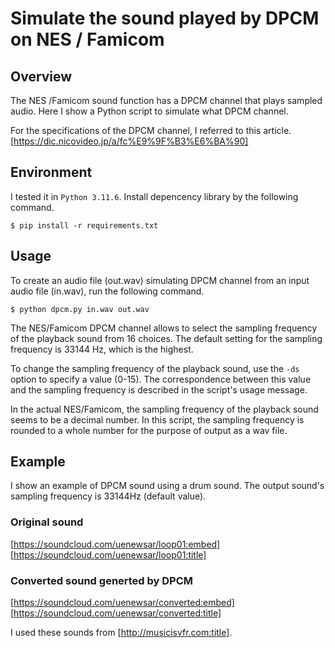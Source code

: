 # Simulate the sound played by DPCM on NES / Famicom

## Overview
The NES /Famicom sound function has a DPCM channel that plays sampled audio.
Here I show a Python script to simulate what DPCM channel.

For the specifications of the DPCM channel, I referred to this article.
[https://dic.nicovideo.jp/a/fc%E9%9F%B3%E6%BA%90]

## Environment
I tested it in `Python 3.11.6`.
Install depencency library by the following command.
```
$ pip install -r requirements.txt
```

## Usage
To create an audio file (out.wav) simulating DPCM channel from an input audio file (in.wav), run the following command.
```
$ python dpcm.py in.wav out.wav
```

The NES/Famicom DPCM channel allows to select the sampling frequency of the playback sound from 16 choices.
The default setting for the sampling frequency is 33144 Hz, which is the highest.

To change the sampling frequency of the playback sound, use the `-ds` option to specify a value (0-15).
The correspondence between this value and the sampling frequency is described in the script's usage message.

In the actual NES/Famicom, the sampling frequency of the playback sound seems to be a decimal number.
In this script, the sampling frequency is rounded to a whole number for the purpose of output as a wav file.


## Example
I show an example of DPCM sound using a drum sound.
The output sound's sampling frequency is 33144Hz (default value).

### Original sound
[https://soundcloud.com/uenewsar/loop01:embed]
[https://soundcloud.com/uenewsar/loop01:title]

### Converted sound generted by DPCM
[https://soundcloud.com/uenewsar/converted:embed]
[https://soundcloud.com/uenewsar/converted:title]

I used these sounds from [http://musicisvfr.com:title].

